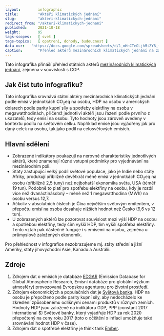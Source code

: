 ```yaml
---
layout:        infographic
title:         "Aktéři klimatických jednání"
slug:          "akteri-klimatickych-jednani"
redirect_from: "/akteri-klimatickych-jednani"
published:     2021-10-18
weight:        95
tags-scopes:   [ svet ]
tags-topics:   [ opatreni, dohody, budoucnost ]
data-our:   "https://docs.google.com/spreadsheets/d/1_mHnCTeOLjhMiZY8_fcrgI4hy3v2iNf9EZ1ScUCQifY/edit?usp=sharing"
caption:       "Přehled aktérů mezinárodních klimatických jednání na základě dat o emisích skleníkových plynů, HDP, spotřebě elektřiny a velikosti populace ukazuje, že jednotliví aktéři vstupují do těchto jednání s různými výchozími podmínkami. Ty pak ovlivňují jejich vyjednávací pozici."
---
```


Tato infografika přináší přehled státních aktérů [mezinárodních klimatických jednání](https://faktaoklimatu.cz/infografiky/svetove-dohody), zejména v souvislosti s <glossary id="cop">COP</glossary>.

## Jak číst tuto infografiku?

Tato infografika srovnává státní aktéry mezinárodních klimatických jednání podle emisí v jednotkách <glossary id="co2eq">CO<sub>2</sub>eq</glossary> na osobu, HDP na osobu v amerických dolarech podle parity kupní síly a spotřeby elektřiny na osobu v megawatthodinách, přičemž jednotliví aktéři jsou řazeni podle prvního z ukazatelů, tedy emisí na osobu. Tyto hodnoty jsou zároveň uvedeny v kontextu podílu na světovém celku. Například emise jsou vyjádřeny jak pro daný celek na osobu, tak jako podíl na celosvětových emisích.

## Hlavní sdělení
- Zobrazené indikátory poukazují na nerovné charakteristiky jednotlivých aktérů, které znamenají různé vstupní podmínky pro vyjednávání na mezinárodním poli.
- Státy zastupující velký podíl světové populace, jako je Indie nebo státy Afriky, produkují přibližně devětkrát méně emisí v jednotkách CO<sub>2</sub>eq na osobu (přibližně 2,5 tuny) než nejbohatší ekonomika světa, USA (téměř 19 tun). Podobně to platí pro spotřebu elektřiny na osobu, kdy je rozdíl více než dvanáctinásobný – méně než 1 megawatthodina (MWh) na osobu versus 12,7.
- Ačkoliv v absolutních číslech je Čína největším světovým emitentem, v přepočtu emisí na osobu dosahuje nižších hodnot než Česko (9,6 vs 12 tun).
- U zobrazených aktérů lze pozorovat souvislost mezi výší HDP na osobu a spotřebou elektřiny, tedy čím vyšší HDP, tím vyšší spotřeba elektřiny. Tento vztah pak částečně funguje i s emisemi na osobu, zejména u průmyslově založených ekonomik.

Pro přehlednost v infografice nezobrazujeme mj. státy střední a jižní Ameriky, státy jihovýchodní Asie, Kanadu a Austrálii.

## Zdroje

1.  Zdrojem dat o emisích je databáze [EDGAR](https://edgar.jrc.ec.europa.eu/)  (Emission Database for Global Atmospheric Research, Emisní databáze pro globální výzkum atmosféry) provozovaná Evropskou agenturou pro životní prostředí.
2.  Zdrojem ekonomických a populačních dat je [Světová banka](https://www.worldbank.org/en/home). HDP na osobu je přepočteno podle parity kupní síly, aby nedocházelo ke zkreslení způsobenému odlišnými cenami produktů v různých zemích. Hodnoty HDP jsou založené na indikátoru GDP, PPP (constant 2017 international $) Světové banky, který vyjadřuje HDP za rok 2020 přepočtený na ceny roku 2017 (toto o očištění o inflaci umožňuje také srovnávání hodnot HDP v čase).
3.  Zdrojem dat o spotřebě elektřiny je think tank [Ember](https://ember-climate.org/).
